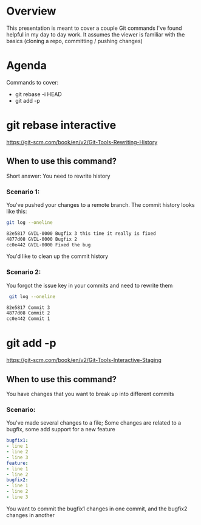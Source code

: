 # Overview
This presentation is meant to cover a couple Git commands I've found helpful in my day to day work. 
It assumes the viewer is familiar with the basics (cloning a repo, committing / pushing changes)

# Agenda
Commands to cover:
 - git rebase -i HEAD
 - git add -p 
 
 # git rebase interactive 
 https://git-scm.com/book/en/v2/Git-Tools-Rewriting-History

## When to use this command?
Short answer: You need to rewrite history

### Scenario 1: 
 You've pushed your changes to a remote branch. The commit history looks like this:
 
 ```bash
 git log --oneline

82e5817 GVIL-0000 Bugfix 3 this time it really is fixed
4877d08 GVIL-0000 Bugfix 2 
cc0e442 GVIL-0000 Fixed the bug
 ```

You'd like to clean up the commit history

### Scenario 2:
You forgot the issue key in your commits and need to rewrite them

```bash
 git log --oneline

82e5817 Commit 3
4877d08 Commit 2
cc0e442 Commit 1
 ```

 # git add -p
 https://git-scm.com/book/en/v2/Git-Tools-Interactive-Staging

 ## When to use this command?
 You have changes that you want to break up into different commits

 ### Scenario:
 You've made several changes to a file; Some changes are related to a bugfix, some add support for a new feature

 ```yaml
 bugfix1:
 - line 1
 - line 2
 - line 3
feature:
 - line 1
 - line 2
bugfix2:
 - line 1
 - line 2
 - line 3
 ```
 You want to commit the bugfix1 changes in one commit, and the bugfix2 changes in another